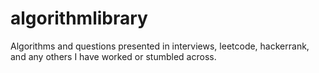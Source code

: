 # algorithmlibrary
Algorithms and questions presented in interviews, leetcode, hackerrank, and any others I have worked or stumbled across.
